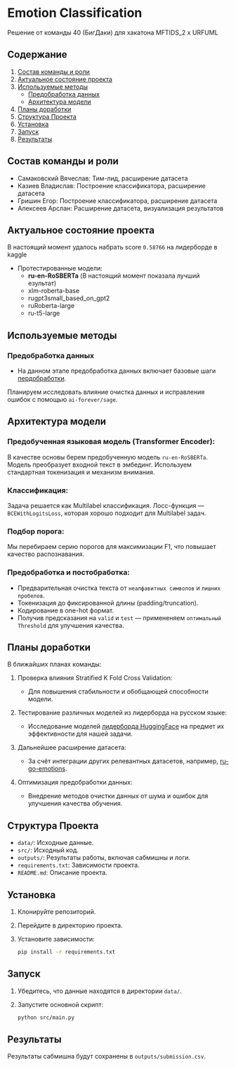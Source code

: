# Emotion Classification
Решение от команды 40 (БигДаки) для хакатона MFTIDS_2 x URFUML

## Содержание

1. [Состав команды и роли](#состав-команды-и-роли)
2. [Актуальное состояние проекта](#актуальное-состояние-проекта)
3. [Используемые методы](#используемые-методы)
    * [Предобработка данных](#предобработка-данных)
    * [Архитектура модели](#архитектура-модели)
4. [Планы доработки](#планы-доработки)
5. [Структура Проекта](#структура-проекта)
6. [Установка](#установка)
7. [Запуск](#запуск)
8. [Результаты](#результаты)

## Состав команды и роли

- Самаковский Вячеслав: Тим-лид, расширение датасета
- Казиев Владислав: Построение классификатора, расширение датасета
- Гришин Егор: Построение классификатора, расширение датасета
- Алексеев Арслан: Расширение датасета, визуализация результатов

## Актуальное состояние проекта
В настоящий момент удалось набрать score `0.58766` на лидерборде в kaggle

- Протестированные модели:
  - **ru-en-RoSBERTa** (В настоящий момент показала лучший езультат)
  - xlm-roberta-base
  - rugpt3small_based_on_gpt2
  - ruRoberta-large
  - ru-t5-large

## Используемые методы

### Предобработка данных

- На данном этапе предобработка данных включает базовые шаги [пердобработки](#предобработка-и-постобработка).

Планируем исследовать влияние очистка данных и исправления ошибок с помощью `ai-forever/sage`.

## Архитектура модели


### Предобученная языковая модель (Transformer Encoder):
В качестве основы берем предобученную модель `ru-en-RoSBERTa`. Модель преобразует входной текст в эмбединг. Используем стандартная токенизация и механизм внимания.

### Классификация:
Задача решается как Multilabel классификация.
Лосс-функция — `BCEWithLogitsLoss`, которая хорошо подходит для Multilabel задач.

### Подбор порога:
Мы перебираем серию порогов для максимизации F1, что повышает качество распознавания.

### Предобработка и постобработка:
- Предварительная очистка текста от `неалфавитных символов` и `лишних пробелов`.
- Токенизация до фиксированной длины (padding/truncation).
- Кодирование в one-hot формат.
- Получив предсказания на `valid` и `test` — примененяем `оптимальный Threshold` для улучшения качества.

## Планы доработки

В ближайших планах команды:

1. Проверка влияния Stratified K Fold Cross Validation:
   - Для повышения стабильности и обобщающей способности модели.

2. Тестирование различных моделей из лидерборда на русском языке:
   - Исследование моделей [лидерборда HuggingFace](https://huggingface.co/spaces/mteb/leaderboard)  на предмет их эффективности для нашей задачи.

3. Дальнейшее расширение датасета:
   - За счёт интеграции других релевантных датасетов, например, [ru-go-emotions](https://huggingface.co/datasets/seara/ru_go_emotions).

4. Оптимизация предобработки данных:
   - Внедрение методов очистки данных от шума и ошибок для улучшения качества обучения.


## Структура Проекта

- `data/`: Исходные данные.
- `src/`: Исходный код.
- `outputs/`: Результаты работы, включая сабмишны и логи.
- `requirements.txt`: Зависимости проекта.
- `README.md`: Описание проекта.

## Установка

1. Клонируйте репозиторий.
2. Перейдите в директорию проекта.
3. Установите зависимости:

    ```bash
    pip install -r requirements.txt
    ```

## Запуск

1. Убедитесь, что данные находятся в директории `data/`.
2. Запустите основной скрипт:

    ```bash
    python src/main.py
    ```

## Результаты

Результаты сабмишна будут сохранены в `outputs/submission.csv`.